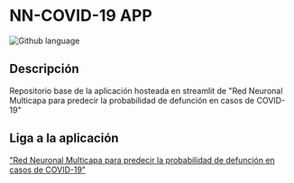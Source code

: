 # NN-COVID-19 APP

![Github language](https://img.shields.io/badge/language-python-blue)

## Descripción

Repositorio base de la aplicación hosteada en streamlit de "Red Neuronal Multicapa para predecir la probabilidad de defunción en casos de COVID-19"

## Liga a la aplicación
<a href="https://share.streamlit.io/adrianfo-16/nn-covid-19-app/main/app.py" target="_blank">"Red Neuronal Multicapa para predecir la probabilidad de defunción en casos de COVID-19"</a>

